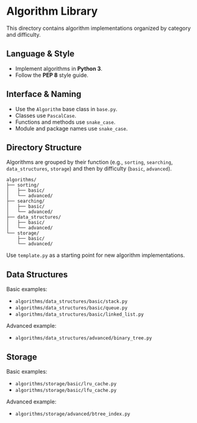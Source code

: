 # Algorithm Library

This directory contains algorithm implementations organized by category
and difficulty.

## Language & Style
- Implement algorithms in **Python 3**.
- Follow the **PEP 8** style guide.

## Interface & Naming
- Use the `Algorithm` base class in `base.py`.
- Classes use `PascalCase`.
- Functions and methods use `snake_case`.
- Module and package names use `snake_case`.

## Directory Structure
Algorithms are grouped by their function (e.g., `sorting`, `searching`,
`data_structures`, `storage`) and then by difficulty (`basic`, `advanced`).

```
algorithms/
├── sorting/
│   ├── basic/
│   └── advanced/
├── searching/
│   ├── basic/
│   └── advanced/
├── data_structures/
│   ├── basic/
│   └── advanced/
└── storage/
    ├── basic/
    └── advanced/
```

Use `template.py` as a starting point for new algorithm implementations.

## Data Structures

Basic examples:

- `algorithms/data_structures/basic/stack.py`
- `algorithms/data_structures/basic/queue.py`
- `algorithms/data_structures/basic/linked_list.py`

Advanced example:

- `algorithms/data_structures/advanced/binary_tree.py`

## Storage

Basic examples:

- `algorithms/storage/basic/lru_cache.py`
- `algorithms/storage/basic/lfu_cache.py`

Advanced example:

- `algorithms/storage/advanced/btree_index.py`
